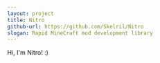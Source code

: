 ```yaml
---
layout: project
title: Nitro
github-url: https://github.com/Skelril/Nitro
slogan: Rapid MineCraft mod development library
---
```

Hi, I'm Nitro! :)
